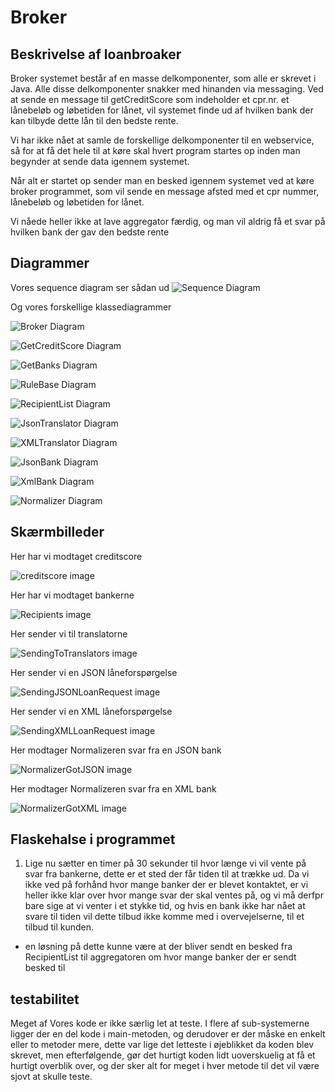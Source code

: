 # Broker

## Beskrivelse af loanbroaker

Broker systemet består af en masse delkomponenter, som alle er skrevet i Java.
Alle disse delkomponenter snakker med hinanden via messaging.
Ved at sende en message til getCreditScore som indeholder et cpr.nr. et lånebeløb og løbetiden for lånet, 
vil systemet finde ud af hvilken bank der kan tilbyde dette lån til den bedste rente.

Vi har ikke nået at samle de forskellige delkomponenter til en webservice, så for at få det hele til at køre skal hvert program startes op inden man begynder at sende data igennem systemet.

Når alt er startet op sender man en besked igennem systemet ved at køre broker programmet, som vil sende en message afsted med et cpr nummer, lånebeløb og løbetiden for lånet. 

Vi nåede heller ikke at lave aggregator færdig, og man vil aldrig få et svar på hvilken bank der gav den bedste rente

## Diagrammer

Vores sequence diagram ser sådan ud
![Sequence Diagram](https://github.com/pilgaard/Broker/blob/master/diagrammer/Sequence%20diagram.png)

Og vores forskellige klassediagrammer

![Broker Diagram](https://github.com/pilgaard/Broker/blob/master/diagrammer/Broker.png)

![GetCreditScore Diagram](https://github.com/pilgaard/Broker/blob/master/diagrammer/GetCreditScore.png)

![GetBanks Diagram](https://github.com/pilgaard/Broker/blob/master/diagrammer/GetBanks.png)

![RuleBase Diagram](https://github.com/pilgaard/Broker/blob/master/diagrammer/RuleBase.png)

![RecipientList Diagram](https://github.com/pilgaard/Broker/blob/master/diagrammer/RecipientList.png)

![JsonTranslator Diagram](https://github.com/pilgaard/Broker/blob/master/diagrammer/JsonTranslator.png)

![XMLTranslator Diagram](https://github.com/pilgaard/Broker/blob/master/diagrammer/XMLTranslator.png)

![JsonBank Diagram](https://github.com/pilgaard/Broker/blob/master/diagrammer/JsonBank.png)

![XmlBank Diagram](https://github.com/pilgaard/Broker/blob/master/diagrammer/XmlBank.png)

![Normalizer Diagram](https://github.com/pilgaard/Broker/blob/master/diagrammer/Normalizer.png)

## Skærmbilleder

Her har vi modtaget creditscore

![creditscore image](https://github.com/pilgaard/Broker/blob/master/Images/1GotCreditScore.png)


Her har vi modtaget bankerne

![Recipients image](https://github.com/pilgaard/Broker/blob/master/Images/2GotRecipients.png)


Her sender vi til translatorne 

![SendingToTranslators image](https://github.com/pilgaard/Broker/blob/master/Images/3SendingToTranslators.png)


Her sender vi en JSON låneforspørgelse  

![SendingJSONLoanRequest image](https://github.com/pilgaard/Broker/blob/master/Images/4RecievedAndSendingJSONLoanRequest.png)


Her sender vi en XML låneforspørgelse

![SendingXMLLoanRequest image](https://github.com/pilgaard/Broker/blob/master/Images/4SendingXMLLoanRequest.png)


Her modtager Normalizeren svar fra en JSON bank

![NormalizerGotJSON image](https://github.com/pilgaard/Broker/blob/master/Images/5NormalizerGotJSONLoanResponse.png)


Her modtager Normalizeren svar fra en XML bank

![NormalizerGotXML image](https://github.com/pilgaard/Broker/blob/master/Images/5NormalizerGotXMLLoanResponse.png)


## Flaskehalse i programmet

1. Lige nu sætter en timer på 30 sekunder til hvor længe vi vil vente på svar fra bankerne, dette er et sted der får tiden til at trække ud. Da vi ikke ved på forhånd hvor mange banker der er blevet kontaktet, er vi heller ikke klar over hvor mange svar der skal ventes på, og vi må derfpr bare sige at vi venter i et stykke tid, og hvis en bank ikke har nået at svare til tiden vil dette tilbud ikke komme med i overvejelserne, til et tilbud til kunden.

  - en løsning på dette kunne være at der bliver sendt en besked fra RecipientList til aggregatoren om hvor mange banker der er sendt besked til
 
## testabilitet

Meget af Vores kode er ikke særlig let at teste. I flere af sub-systemerne ligger der en del kode i main-metoden, og derudover er der måske en enkelt eller to metoder mere, dette var lige det letteste i øjeblikket da koden blev skrevet, men efterfølgende, gør det hurtigt koden lidt uoverskuelig at få et hurtigt overblik over, og der sker alt for meget i hver metode til det vil være sjovt at skulle teste.
